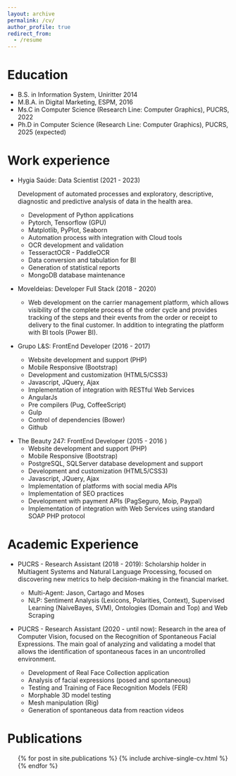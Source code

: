 ```yaml
---
layout: archive
permalink: /cv/
author_profile: true
redirect_from:
  - /resume
---
```

Education
=========

* B.S. in Information System, Uniritter 2014
* M.B.A. in Digital Marketing, ESPM, 2016
* Ms.C in Computer Science (Research Line: Computer Graphics), PUCRS, 2022
* Ph.D in Computer Science (Research Line: Computer Graphics), PUCRS, 2025 (expected)

Work experience
===============

* Hygia Saúde: Data Scientist (2021 - 2023)

  Development of automated processes and exploratory, descriptive, diagnostic and predictive analysis of data in the health area.

  - Development of Python applications
  - Pytorch, Tensorflow (GPU)
  - Matplotlib, PyPlot, Seaborn
  - Automation process with integration with Cloud tools
  - OCR development and validation
  - TesseractOCR - PaddleOCR
  - Data conversion and tabulation for BI
  - Generation of statistical reports
  - MongoDB database maintenance
* MoveIdeias: Developer Full Stack (2018 - 2020)

  * Web development on the carrier management platform, which allows visibility of the complete process of the order cycle and provides tracking of the steps and their events from the order or receipt to delivery to the final customer. In addition to integrating the platform with BI tools (Power BI).
* Grupo L&S: FrontEnd Developer (2016 - 2017)

  - Website development and support (PHP)
  - Mobile Responsive (Bootstrap)
  - Development and customization (HTML5/CSS3)
  - Javascript, JQuery, Ajax
  - Implementation of integration with RESTful Web Services
  - AngularJs
  - Pre compilers (Pug, CoffeeScript)
  - Gulp
  - Control of dependencies (Bower)
  - Github

- The Beauty 247: FrontEnd Developer (2015 - 2016 )
  - Website development and support (PHP)
  - Mobile Responsive (Bootstrap)
  - PostgreSQL, SQLServer database development and support
  - Development and customization (HTML5/CSS3)
  - Javascript, JQuery, Ajax
  - Implementation of platforms with social media APIs
  - Implementation of SEO practices
  - Development with payment APIs (PagSeguro, Moip, Paypal)
  - Implementation of integration with Web Services using standard SOAP PHP protocol

Academic Experience
===================

* PUCRS - Research Assistant (2018 - 2019): Scholarship holder in Multiagent Systems and Natural Language Processing, focused on discovering new metrics to help decision-making in the financial market.

  * Multi-Agent: Jason, Cartago and Moses
  * NLP: Sentiment Analysis (Lexicons, Polarities, Context), Supervised Learning (NaiveBayes, SVM), Ontologies (Domain and Top) and Web Scraping
* PUCRS - Research Assistant (2020 - until now): Research in the area of Computer Vision, focused on the Recognition of Spontaneous Facial Expressions. The main goal of analyzing and validating a model that allows the identification of spontaneous faces in an uncontrolled environment.

  * Development of Real Face Collection application
  * Analysis of facial expressions (posed and spontaneous)
  * Testing and Training of Face Recognition Models (FER)
  * Morphable 3D model testing
  * Mesh manipulation (Rig)
  * Generation of spontaneous data from reaction videos

Publications
============

<ul>{% for post in site.publications %}
    {% include archive-single-cv.html %}
  {% endfor %}</ul>
